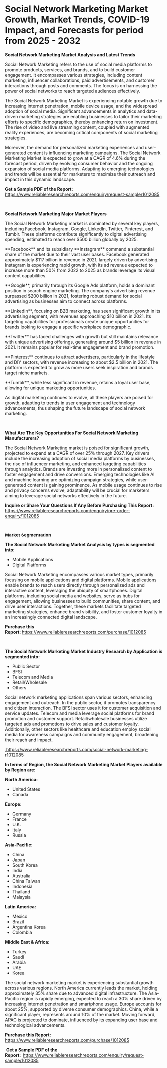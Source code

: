 <p><h1>Social Network Marketing Market Growth, Market Trends, COVID-19 Impact, and Forecasts for period from 2025 - 2032</h1></p><p><strong>Social Network Marketing Market Analysis and Latest Trends</strong></p>
<p><p>Social Network Marketing refers to the use of social media platforms to promote products, services, and brands, and to build customer engagement. It encompasses various strategies, including content marketing, influencer collaborations, paid advertisements, and customer interactions through posts and comments. The focus is on harnessing the power of social networks to reach targeted audiences effectively.</p><p>The Social Network Marketing Market is experiencing notable growth due to increasing internet penetration, mobile device usage, and the widespread adoption of social media. Significant advancements in analytics and data-driven marketing strategies are enabling businesses to tailor their marketing efforts to specific demographics, thereby enhancing return on investment. The rise of video and live streaming content, coupled with augmented reality experiences, are becoming critical components of social marketing strategies.</p><p>Moreover, the demand for personalized marketing experiences and user-generated content is influencing marketing campaigns. The Social Network Marketing Market is expected to grow at a CAGR of 4.6% during the forecast period, driven by evolving consumer behavior and the ongoing expansion of social media platforms. Adapting to emerging technologies and trends will be essential for marketers to maximize their outreach and impact in this dynamic landscape.</p></p>
<p><strong>Get a Sample PDF of the Report:&nbsp;</strong> <a href="https://www.reliableresearchreports.com/enquiry/request-sample/1012085?utm_campaign=2727&utm_medium=2&utm_source=Github&utm_content=ia&utm_term=17042025&utm_id=social-network-marketing">https://www.reliableresearchreports.com/enquiry/request-sample/1012085</a></p>
<p>&nbsp;</p>
<p><strong>Social Network Marketing Major Market Players</strong></p>
<p><p>The Social Network Marketing market is dominated by several key players, including Facebook, Instagram, Google, LinkedIn, Twitter, Pinterest, and Tumblr. These platforms contribute significantly to digital advertising spending, estimated to reach over $500 billion globally by 2025.</p><p>**Facebook** and its subsidiary **Instagram** command a substantial share of the market due to their vast user bases. Facebook generated approximately $117 billion in revenue in 2021, largely driven by advertising. Instagram is experiencing rapid growth, with its ad revenue expected to increase more than 50% from 2022 to 2025 as brands leverage its visual content capabilities.</p><p>**Google**, primarily through its Google Ads platform, holds a dominant position in search engine marketing. The company's advertising revenue surpassed $200 billion in 2021, fostering robust demand for social advertising as businesses aim to connect across platforms.</p><p>**LinkedIn**, focusing on B2B marketing, has seen significant growth in its advertising segment, with revenues approaching $10 billion in 2021. Its targeting capabilities for professionals create unique opportunities for brands looking to engage a specific workplace demographic.</p><p>**Twitter** has faced challenges with growth but still maintains relevance with unique advertising offerings, generating around $5 billion in revenue in 2021. It remains popular for real-time engagement and brand promotion.</p><p>**Pinterest** continues to attract advertisers, particularly in the lifestyle and DIY sectors, with revenue increasing to about $2.5 billion in 2021. The platform is expected to grow as more users seek inspiration and brands target niche markets.</p><p>**Tumblr**, while less significant in revenue, retains a loyal user base, allowing for unique marketing opportunities.</p><p>As digital marketing continues to evolve, all these players are poised for growth, adapting to trends in user engagement and technology advancements, thus shaping the future landscape of social network marketing.</p></p>
<p>&nbsp;</p>
<p><strong>What Are The Key Opportunities For Social Network Marketing Manufacturers?</strong></p>
<p><p>The Social Network Marketing market is poised for significant growth, projected to expand at a CAGR of over 25% through 2027. Key drivers include the increasing adoption of social media platforms by businesses, the rise of influencer marketing, and enhanced targeting capabilities through analytics. Brands are investing more in personalized content to foster engagement and drive conversions. Emerging technologies like AI and machine learning are optimizing campaign strategies, while user-generated content is gaining prominence. As mobile usage continues to rise and privacy concerns evolve, adaptability will be crucial for marketers aiming to leverage social networks effectively in the future.</p></p>
<p><strong>Inquire or Share Your Questions If Any Before Purchasing This Report:</strong> <a href="https://www.reliableresearchreports.com/enquiry/pre-order-enquiry/1012085?utm_campaign=2727&utm_medium=2&utm_source=Github&utm_content=ia&utm_term=17042025&utm_id=social-network-marketing">https://www.reliableresearchreports.com/enquiry/pre-order-enquiry/1012085</a></p>
<p>&nbsp;</p>
<p><strong>Market Segmentation</strong></p>
<p><strong>The Social Network Marketing Market Analysis by types is segmented into:</strong></p>
<p><ul><li>Mobile Applications</li><li>Digital Platforms</li></ul></p>
<p><p>Social Network Marketing encompasses various market types, primarily focusing on mobile applications and digital platforms. Mobile applications enable brands to reach users directly through personalized ads and interactive content, leveraging the ubiquity of smartphones. Digital platforms, including social media and websites, serve as hubs for engagement, allowing businesses to build communities, share content, and drive user interactions. Together, these markets facilitate targeted marketing strategies, enhance brand visibility, and foster customer loyalty in an increasingly connected digital landscape.</p></p>
<p><strong>Purchase this Report:&nbsp;</strong><a href="https://www.reliableresearchreports.com/purchase/1012085?utm_campaign=2727&utm_medium=2&utm_source=Github&utm_content=ia&utm_term=17042025&utm_id=social-network-marketing">https://www.reliableresearchreports.com/purchase/1012085</a></p>
<p>&nbsp;</p>
<p><strong>The Social Network Marketing Market Industry Research by Application is segmented into:</strong></p>
<p><ul><li>Public Sector</li><li>BFSI</li><li>Telecom and Media</li><li>Retail/Wholesale</li><li>Others</li></ul></p>
<p><p>Social network marketing applications span various sectors, enhancing engagement and outreach. In the public sector, it promotes transparency and citizen interaction. The BFSI sector uses it for customer acquisition and service updates. Telecom and media leverage social platforms for brand promotion and customer support. Retail/wholesale businesses utilize targeted ads and promotions to drive sales and customer loyalty. Additionally, other sectors like healthcare and education employ social media for awareness campaigns and community engagement, broadening their reach and impact.</p></p>
<p><a href="https://www.reliableresearchreports.com/social-network-marketing-r1012085?utm_campaign=2727&utm_medium=2&utm_source=Github&utm_content=ia&utm_term=17042025&utm_id=social-network-marketing">&nbsp;https://www.reliableresearchreports.com/social-network-marketing-r1012085</a></p>
<p><strong>In terms of Region, the Social Network Marketing Market Players available by Region are:</strong></p>
<p>
    <p> <strong> North America: </strong>
        <ul>
            <li>United States</li>
            <li>Canada</li>
        </ul>
        </p> 
    <p> <strong> Europe: </strong>
        <ul>
            <li>Germany</li>
            <li>France</li>
            <li>U.K.</li>
            <li>Italy</li>
            <li>Russia</li>
        </ul>
        </p> 
    <p> <strong> Asia-Pacific: </strong>
        <ul>
            <li>China</li>
            <li>Japan</li>
            <li>South Korea</li>
            <li>India</li>
            <li>Australia</li>
            <li>China Taiwan</li>
            <li>Indonesia</li>
            <li>Thailand</li>
            <li>Malaysia</li>
        </ul>
        </p> 
    <p> <strong> Latin America: </strong>
        <ul>
            <li>Mexico</li>
            <li>Brazil</li>
            <li>Argentina Korea</li>
            <li>Colombia</li>
        </ul>
        </p> 
    <p> <strong> Middle East & Africa: </strong>
        <ul>
            <li>Turkey</li>
            <li>Saudi</li>
            <li>Arabia</li>
            <li>UAE</li>
            <li>Korea</li>
        </ul>
    </p>
    </p>
<p><p>The social network marketing market is experiencing substantial growth across various regions. North America currently leads the market, holding approximately 35% share due to advanced digital infrastructure. The Asia-Pacific region is rapidly emerging, expected to reach a 30% share driven by increasing internet penetration and smartphone usage. Europe accounts for about 25%, supported by diverse consumer demographics. China, while a significant player, represents around 10% of the market. Moving forward, APAC is projected to dominate, influenced by its expanding user base and technological advancements.</p></p>
<p><strong>Purchase this Report: </strong><a href="https://www.reliableresearchreports.com/purchase/1012085?utm_campaign=2727&utm_medium=2&utm_source=Github&utm_content=ia&utm_term=17042025&utm_id=social-network-marketing">https://www.reliableresearchreports.com/purchase/1012085</a></p>
<p>&nbsp;<strong>Get a Sample PDF of the Report:&nbsp;&nbsp;</strong><a href="https://www.reliableresearchreports.com/enquiry/request-sample/1012085?utm_campaign=2727&utm_medium=2&utm_source=Github&utm_content=ia&utm_term=17042025&utm_id=social-network-marketing">https://www.reliableresearchreports.com/enquiry/request-sample/1012085</a></p>
<p><strong></strong></p>
<p><p></p><p></p><p></p></p>